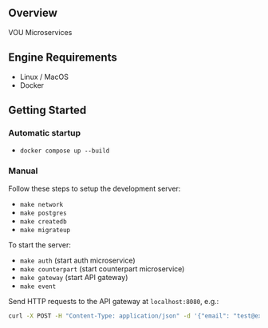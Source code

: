 ## Overview

VOU Microservices

## Engine Requirements

- Linux / MacOS
- Docker


## Getting Started

### Automatic startup
- `docker compose up --build`

### Manual

Follow these steps to setup the development server:

- `make network`
- `make postgres`
- `make createdb`
- `make migrateup`

To start the server:

- `make auth` (start auth microservice)
- `make counterpart` (start counterpart microservice)
- `make gateway` (start API gateway)
- `make event`

Send HTTP requests to the API gateway at `localhost:8080`, e.g.:

```bash
curl -X POST -H "Content-Type: application/json" -d '{"email": "test@example.com", "password": "password"}' http://localhost:8080/api/v1/login_user
```
